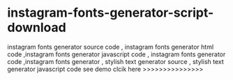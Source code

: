 # instagram-fonts-generator-script-download
instagram fonts generator source code , instagram fonts generator html code ,instagram fonts generator javascript code , instagram fonts generator code ,instagram fonts generator , stylish text generator source , stylish text generator javascript code see demo clcik here >>>>>>>>>>>>>>>
